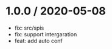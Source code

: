 
1.0.0 / 2020-05-08
==================

  * fix: src/spis
  * fix: support intergaration
  * feat: add auto conf
